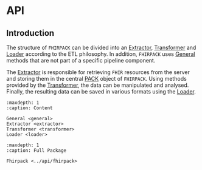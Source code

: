 # API

## Introduction

The structure of `FHIRPACK` can be divided into an [Extractor](./extractor.md), [Transformer](./transformer.md) and [Loader](./loader.md) according to the ETL philosophy. In addition, `FHIRPACK` uses [General](./general.md) methods that are not part of a specific pipeline component.

The [Extractor](./extractor.md) is responsible for retrieving `FHIR` resources from the server and storing them in the central [PACK](../api/fhirpack.pack.rst) object of `FHIRPACK`. Using methods provided by the [Transformer](./transformer.md), the data can be manipulated and analysed. Finally, the resulting data can be saved in various formats using the [Loader](loader.md).

```{toctree}
:maxdepth: 1
:caption: Content

General <general>
Extractor <extractor>
Transformer <transformer>
Loader <loader>
```
```{toctree}
:maxdepth: 1
:caption: Full Package

Fhirpack <../api/fhirpack>
```

